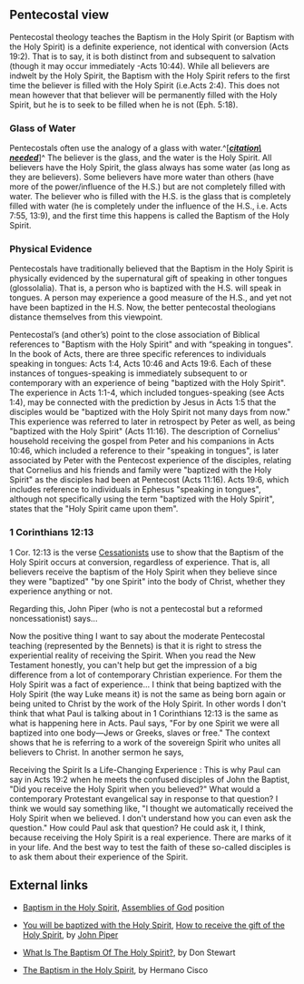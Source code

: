 ## Pentecostal view

Pentecostal theology teaches the Baptism in the Holy Spirit (or
Baptism with the Holy Spirit) is a definite experience, not
identical with conversion (Acts 19:2). That is to say, it is both
distinct from and subsequent to salvation (though it may occur
immediately -Acts 10:44). While all believers are indwelt by the
Holy Spirit, the Baptism with the Holy Spirit refers to the first
time the believer is filled with the Holy Spirit (i.e.Acts 2:4).
This does not mean however that that believer will be permanently
filled with the Holy Spirit, but he is to seek to be filled when he
is not (Eph. 5:18).

### Glass of Water

Pentecostals often use the analogy of a glass with
water.^[***[citation\ needed](http://www.theopedia.com/Theopedia:Writing_guide#Reference_your_work\ "Theopedia:Writing\ guide")***]^
The believer is the glass, and the water is the Holy Spirit. All
believers have the Holy Spirit, the glass always has some water (as
long as they are believers). Some believers have more water than
others (have more of the power/influence of the H.S.) but are not
completely filled with water. The believer who is filled with the
H.S. is the glass that is completely filled with water (he is
completely under the influence of the H.S., i.e. Acts 7:55, 13:9),
and the first time this happens is called the Baptism of the Holy
Spirit.

### Physical Evidence

Pentecostals have traditionally believed that the Baptism in the
Holy Spirit is physically evidenced by the supernatural gift of
speaking in other tongues (glossolalia). That is, a person who is
baptized with the H.S. will speak in tongues. A person may
experience a good measure of the H.S., and yet not have been
baptized in the H.S. Now, the better pentecostal theologians
distance themselves from this viewpoint.

Pentecostal’s (and other’s) point to the close association of
Biblical references to "Baptism with the Holy Spirit" and with
“speaking in tongues". In the book of Acts, there are three
specific references to individuals speaking in tongues: Acts 1:4,
Acts 10:46 and Acts 19:6. Each of these instances of
tongues-speaking is immediately subsequent to or contemporary with
an experience of being "baptized with the Holy Spirit". The
experience in Acts 1:1-4, which included tongues-speaking (see Acts
1:4), may be connected with the prediction by Jesus in Acts 1:5
that the disciples would be "baptized with the Holy Spirit not many
days from now." This experience was referred to later in retrospect
by Peter as well, as being "baptized with the Holy Spirit" (Acts
11:16). The description of Cornelius' household receiving the
gospel from Peter and his companions in Acts 10:46, which included
a reference to their "speaking in tongues", is later associated by
Peter with the Pentecost experience of the disciples, relating that
Cornelius and his friends and family were "baptized with the Holy
Spirit" as the disciples had been at Pentecost (Acts 11:16). Acts
19:6, which includes reference to individuals in Ephesus "speaking
in tongues", although not specifically using the term "baptized
with the Holy Spirit", states that the "Holy Spirit came upon
them".

### 1 Corinthians 12:13

1 Cor. 12:13 is the verse
[Cessationists](Cessationism "Cessationism") use to show that the
Baptism of the Holy Spirit occurs at conversion, regardless of
experience. That is, all believers receive the baptism of the Holy
Spirit when they believe since they were "baptized" "by one Spirit"
into the body of Christ, whether they experience anything or not.

Regarding this, John Piper (who is not a pentecostal but a reformed
noncessationist) says...

Now the positive thing I want to say about the moderate Pentecostal
teaching (represented by the Bennets) is that it is right to stress
the experiential reality of receiving the Spirit. When you read the
New Testament honestly, you can't help but get the impression of a
big difference from a lot of contemporary Christian experience. For
them the Holy Spirit was a fact of experience...
I think that being baptized with the Holy Spirit (the way Luke
means it) is not the same as being born again or being united to
Christ by the work of the Holy Spirit. In other words I don't think
that what Paul is talking about in 1 Corinthians 12:13 is the same
as what is happening here in Acts.
Paul says, "For by one Spirit we were all baptized into one
body—Jews or Greeks, slaves or free." The context shows that he is
referring to a work of the sovereign Spirit who unites all
believers to Christ.
In another sermon he says,

Receiving the Spirit Is a Life-Changing Experience : This is why
Paul can say in Acts 19:2 when he meets the confused disciples of
John the Baptist, "Did you receive the Holy Spirit when you
believed?" What would a contemporary Protestant evangelical say in
response to that question? I think we would say something like, "I
thought we automatically received the Holy Spirit when we believed.
I don't understand how you can even ask the question." How could
Paul ask that question? He could ask it, I think, because receiving
the Holy Spirit is a real experience. There are marks of it in your
life. And the best way to test the faith of these so-called
disciples is to ask them about their experience of the Spirit.

## External links

-   [Baptism in the Holy Spirit](http://ag.org/top/Beliefs/gendoct_02_baptismhs.cfm),
    [Assemblies of God](Assemblies_of_God "Assemblies of God") position
-   [You will be baptized with the Holy Spirit](http://www.desiringgod.org/ResourceLibrary/Sermons/ByDate/1990/726_You_Will_Be_Baptized_with_the_Holy_Spirit/),
    [How to receive the gift of the Holy Spirit](http://www.desiringgod.org/ResourceLibrary/Sermons/ByDate/1984/437_How_to_Receive_the_Gift_of_the_Holy_Spirit/),
    by [John Piper](John_Piper "John Piper")

-   [What Is The Baptism Of The Holy Spirit?](http://www.blueletterbible.org/faq/nbi/442.html),
    by Don Stewart
-   [The Baptism in the Holy Spirit](http://www.babylonfalls.org/forchristians/baptism_hs22july06.html),
    by Hermano Cisco
